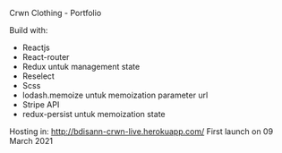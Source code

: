 Crwn Clothing - Portfolio

Build with:
- Reactjs
- React-router
- Redux untuk management state
- Reselect
- Scss
- lodash.memoize untuk memoization parameter url
- Stripe API 
- redux-persist untuk memoization state

Hosting in: http://bdisann-crwn-live.herokuapp.com/
First launch on 09 March 2021
